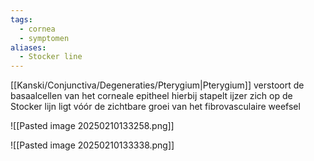 ```yaml
---
tags:
  - cornea
  - symptomen
aliases:
  - Stocker line
---
```


[[Kanski/Conjunctiva/Degeneraties/Pterygium|Pterygium]] verstoort de basaalcellen van het corneale epitheel
hierbij stapelt ijzer zich op
de Stocker lijn ligt vóór de zichtbare groei van het fibrovasculaire weefsel

![[Pasted image 20250210133258.png]]

![[Pasted image 20250210133338.png]]